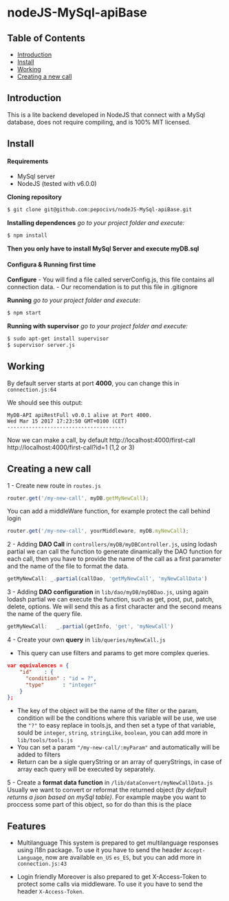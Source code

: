 # nodeJS-MySql-apiBase

## Table of Contents

- [Introduction](#introduction)
- [Install](#install)
- [Working](#working)
- [Creating a new call](#Creating-a-new-call)

## Introduction
This is a lite backend developed in NodeJS that connect with a MySql database, does not
require compiling, and is 100% MIT licensed.

## Install
#### Requirements
- MySql server
- NodeJS (tested with v6.0.0)

**Cloning repository**
```sh
$ git clone git@github.com:pepocivs/nodeJS-MySql-apiBase.git
```
**Installing dependences**
*go to your project folder and execute:*
```sh
$ npm install
```
**Then you only have to install MySql Server and execute myDB.sql**

#### Configura & Running first time
**Configure**
    - You will find a file called serverConfig.js, this file contains all connection data.
    - Our recomendation is to put this file in .gitignore

**Running**
*go to your project folder and execute:*
```sh
$ npm start
```

**Running with supervisor**
*go to your project folder and execute:*
```sh
$ sudo apt-get install supervisor
$ supervisor server.js
```

## Working
By default server starts at port **4000**, you can change this in `connection.js:64`

We should see this output:
```
MyDB-API apiRestFull v0.0.1 alive at Port 4000.
Wed Mar 15 2017 17:23:50 GMT+0100 (CET)
--------------------------------------
```

Now we can make a call, by default
http://localhost:4000/first-call
http://localhost:4000/first-call?id=1 (1,2 or 3)

## Creating a new call
1 - Create new route in `routes.js`
```js
router.get('/my-new-call', myDB.getMyNewCall);
```
You can add a middleWare function, for example protect the call behind login
```js
router.get('/my-new-call', yourMiddleware, myDB.myNewCall);
```

2 - Adding **DAO Call** in `controllers/myDB/myDBController.js`, using lodash partial we can call the function to generate dinamically the DAO function for each call, then you have to provide the name of the call as a first parameter and the name of the file to format the data.
```js
getMyNewCall: _.partial(callDao, 'getMyNewCall', 'myNewCallData')
```

3 - Adding **DAO configuration** in `lib/dao/myDB/myDBDao.js`, using again lodash partial we can execute the function, such as get, post, put, patch, delete, options. We will send this as a first character and the second means the name of the query file.
```js
getMyNewCall:   _.partial(getInfo, 'get', 'myNewCall')
```

4 - Create your own **query** in `lib/queries/myNewCall.js`
* This query can use filters and params to get more complex queries.
```json
var equivalences = {
    "id"    : {
      "condition" : "id = ?",
      "type"      : "integer"
    }
};
```
* The key of the object will be the name of the filter or the param, condition will be the conditions where this variable will be use, we use the `"?"` to easy replace in tools.js, and then set a type of that variable, sould be `integer`, `string`, `stringLike`, `boolean`, you can add more in `lib/tools/tools.js`
* You can set a param `"/my-new-call/:myParam"` and automatically will be added to filters
* Return can be a sigle queryString or an array of queryStrings, in case of array each query will be executed by separately.

5 - Create a **format data function** in `/lib/dataConvert/myNewCallData.js`
Usually we want to convert or reformat the returned object *(by default returns a json based on mySql table)*.
For example maybe you want to proccess some part of this object, so for do than this is the place

## Features
* Multilanguage
    This system is prepared to get multilanguage responses using i18n package. To use it you have to send the header `Accept-Language`, now are available `en_US` `es_ES`, but you can add more in `connection.js:43`

* Login friendly
    Moreover is also prepared to get X-Access-Token to protect some calls via middleware. To use it you have to send the header `X-Access-Token`.

